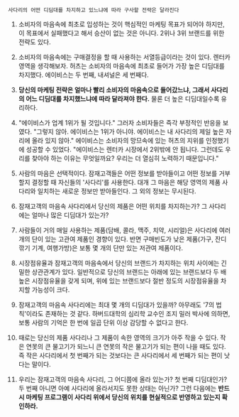 `사다리의 어떤 디딤대를 차지하고 있느냐에 따라 구사할 전략은 달라진다`

1. 소비자의 마음속에 최초로 입성하는 것이 핵심적인 마케팅 목표가 되어야 하지만, 이 목표에서 실패했다고 해서 승산이 없는 것은 아니다. 2위나 3위 브랜드를 위한 전략도 있다.

2. 소비자의 마음속에는 구매결정을 할 때 사용하는 서열등급이라는 것이 있다. 렌터카 영역을 생각해보자. 허츠는 소비자의 마음속에 최초로 들어가 가장 높은 디딤대를 차지했다. 에이비스는 두 번째, 내셔널은 세 번째다.

4. **당신의 마케팅 전략은 얼마나 빨리 소비자의 마음속으로 들어갔느냐, 그래서 사다리의 어느 디딤대를 차지했느냐에 따라 달라져야 한다.** 물론 더 높은 디딤대일수록 유리하다.

5. "에이비스가 업계 1위가 될 것입니다." 그러자 소비자들은 즉각 부정적인 반응을 보였다. "그렇지 않아. 에이비스는 1위가 아니야. 에이비스는 내 사다리의 제일 높은 자리에 올라 있지 않아." 에이비스는 소비자의 망므속에 있는 허츠의 지위를 인정했기에 성공할 수 있었다. "에이비스는 렌터카 시장에서 2위밖에 안 됩니다. 그런데도 우리를 찾아야 하는 이유는 무엇일까요? 우리는 더 열심히 노력하기 때문입니다."

6. 사람의 마음은 선택적이다. 잠재고객들은 어떤 정보를 받아들이고 어떤 정보를 거부할지 결정할 때 자신들의 '사다리'를 사용한다. 대개 그 마음은 해당 영역의 제품 사다리와 일치하는 새로운 정보만 받아들인다. 그 외의 정보는 무시된다.

7. 잠재고객의 마음속 사다리에서 당신의 제품은 어떤 위치를 차지하는가? 그 사다리에는 얼마나 많은 디딤대가 있는가?

8. 사람들이 거의 매일 사용하는 제품(담배, 콜라, 맥주, 치약, 시리얼)은 사다리에 여러 개의 단이 있는 고관여 제품인 경향이 있다. 반면 구매빈도가 낮은 제품(가구, 잔디깎기 기계, 여행가방)은 보통 몇 개의 단만 있는 저관여 제품이다.

9. 시장점유율과 잠재고객의 마음속에서 당신의 브랜드가 차지하는 위치 사이에는 긴밀한 상관관계가 있다. 일반적으로 당신의 브랜드는 아래에 있는 브랜드보다 두 배 높은 시장점유율을 갖게 되며, 위에 있는 브랜드보다 절반 정도의 시장점유율을 차지할 가능성이 크다.

10. 잠재고객의 마음속 사다리에는 최대 몇 개의 디딤대가 있을까? 아무래도 '7의 법칙'이라도 존재하는 것 같다. 하버드대학의 심리학 교수인 조지 밀러 박사에 의하면, 보통 사람의 기억은 한 번에 일곱 단위 이상 감당할 수 없다고 한다.

11. 때로는 당신의 제품 사다리나 그 제품이 속한 영역의 크기가 아주 작을 수 있다. 작은 연못의 큰 물고기가 되느니 큰 연못의 작은 물고기가 되는 편이 나을 때도 있다. 즉 작은 사다리에서 첫 번째가 되는 것보다는 큰 사다리에서 세 번째가 되는 편이 낫다는 말이다.

12. 우리는 잠재고객의 마음속 사다리, 그 어디쯤에 올라 있는가? 첫 번째 디딤대인가? 두 번째 아니면 아예 사다리에 올라서지도 못한 상태는 아닌가? 그런 다음에는 **반드시 마케팅 프로그램이 사다리 위에서 당신의 위치를 현실적으로 반영하고 있는지 확인하라.**
